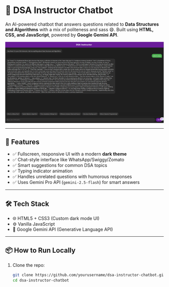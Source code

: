 # 🧠 DSA Instructor Chatbot

An AI-powered chatbot that answers questions related to **Data Structures and Algorithms** with a mix of politeness and sass 😄. Built using **HTML, CSS, and JavaScript**, powered by **Google Gemini API**.

![screenshot](https://github.com/Sujay-The-Algorithimist/ask-me-dsa/blob/main/Screenshot%202025-07-13%20022638.png)

---

## 🚀 Features

- ✅ Fullscreen, responsive UI with a modern **dark theme**
- ✅ Chat-style interface like WhatsApp/Swiggy/Zomato
- ✅ Smart suggestions for common DSA topics
- ✅ Typing indicator animation
- ✅ Handles unrelated questions with humorous responses
- ✅ Uses Gemini Pro API (`gemini-2.5-flash`) for smart answers

---

## 🛠️ Tech Stack

- 🌐 HTML5 + CSS3 (Custom dark mode UI)
- ⚙️ Vanilla JavaScript
- 🤖 Google Gemini API (Generative Language API)

---

## 📦 How to Run Locally

1. Clone the repo:
   ```bash
   git clone https://github.com/yourusername/dsa-instructor-chatbot.git
   cd dsa-instructor-chatbot
